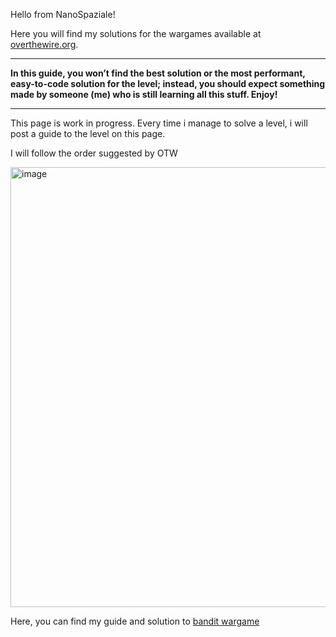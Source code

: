 Hello from NanoSpaziale!

Here you will find my solutions for the wargames available at [overthewire.org](https://overthewire.org/wargames/).

***
**In this guide, you won’t find the best solution or the most performant, easy-to-code solution for the level; instead, you should expect something made by someone (me) who is still learning all this stuff. Enjoy!**
***
This page is work in progress. Every time i manage to solve a level, i will post a guide to the level on this page.

I will follow the order suggested by OTW  

<img width="1919" height="704" alt="image" src="https://github.com/user-attachments/assets/c71a67ee-9e4e-4cc8-a6f6-cc1063dd7ccc" />

Here, you can find my guide and solution to [bandit wargame](/bandit)





























